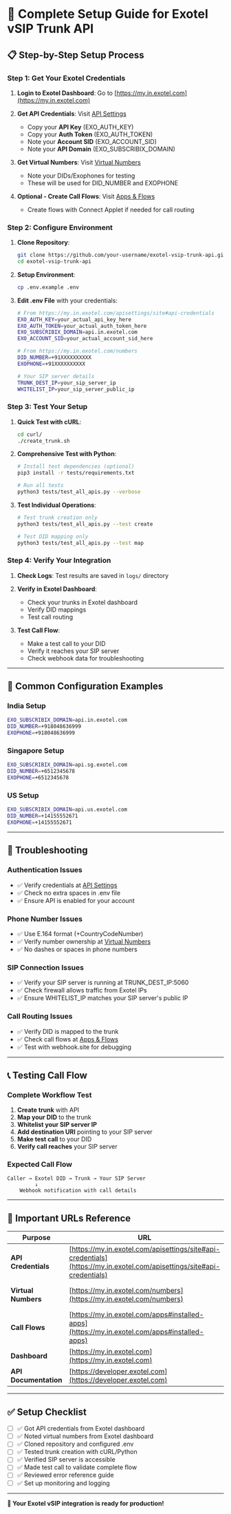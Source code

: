 # 🚀 Complete Setup Guide for Exotel vSIP Trunk API

## 📋 **Step-by-Step Setup Process**

### **Step 1: Get Your Exotel Credentials**

1. **Login to Exotel Dashboard**: Go to [https://my.in.exotel.com](https://my.in.exotel.com)

2. **Get API Credentials**: Visit [API Settings](https://my.in.exotel.com/apisettings/site#api-credentials)
   - Copy your **API Key** (EXO_AUTH_KEY)
   - Copy your **Auth Token** (EXO_AUTH_TOKEN) 
   - Note your **Account SID** (EXO_ACCOUNT_SID)
   - Note your **API Domain** (EXO_SUBSCRIBIX_DOMAIN)

3. **Get Virtual Numbers**: Visit [Virtual Numbers](https://my.in.exotel.com/numbers)
   - Note your DIDs/Exophones for testing
   - These will be used for DID_NUMBER and EXOPHONE

4. **Optional - Create Call Flows**: Visit [Apps & Flows](https://my.in.exotel.com/apps#installed-apps)
   - Create flows with Connect Applet if needed for call routing

### **Step 2: Configure Environment**

1. **Clone Repository**:
   ```bash
   git clone https://github.com/your-username/exotel-vsip-trunk-api.git
   cd exotel-vsip-trunk-api
   ```

2. **Setup Environment**:
   ```bash
   cp .env.example .env
   ```

3. **Edit .env File** with your credentials:
   ```bash
   # From https://my.in.exotel.com/apisettings/site#api-credentials
   EXO_AUTH_KEY=your_actual_api_key_here
   EXO_AUTH_TOKEN=your_actual_auth_token_here
   EXO_SUBSCRIBIX_DOMAIN=api.in.exotel.com
   EXO_ACCOUNT_SID=your_actual_account_sid_here
   
   # From https://my.in.exotel.com/numbers
   DID_NUMBER=+91XXXXXXXXXX
   EXOPHONE=+91XXXXXXXXXX
   
   # Your SIP server details
   TRUNK_DEST_IP=your_sip_server_ip
   WHITELIST_IP=your_sip_server_public_ip
   ```

### **Step 3: Test Your Setup**

1. **Quick Test with cURL**:
   ```bash
   cd curl/
   ./create_trunk.sh
   ```

2. **Comprehensive Test with Python**:
   ```bash
   # Install test dependencies (optional)
   pip3 install -r tests/requirements.txt
   
   # Run all tests
   python3 tests/test_all_apis.py --verbose
   ```

3. **Test Individual Operations**:
   ```bash
   # Test trunk creation only
   python3 tests/test_all_apis.py --test create
   
   # Test DID mapping only  
   python3 tests/test_all_apis.py --test map
   ```

### **Step 4: Verify Your Integration**

1. **Check Logs**: Test results are saved in `logs/` directory

2. **Verify in Exotel Dashboard**: 
   - Check your trunks in Exotel dashboard
   - Verify DID mappings
   - Test call routing

3. **Test Call Flow**:
   - Make a test call to your DID
   - Verify it reaches your SIP server
   - Check webhook data for troubleshooting

---

## 🔧 **Common Configuration Examples**

### **India Setup**
```bash
EXO_SUBSCRIBIX_DOMAIN=api.in.exotel.com
DID_NUMBER=+918048636999
EXOPHONE=+918048636999
```

### **Singapore Setup**
```bash
EXO_SUBSCRIBIX_DOMAIN=api.sg.exotel.com
DID_NUMBER=+6512345678
EXOPHONE=+6512345678
```

### **US Setup**
```bash
EXO_SUBSCRIBIX_DOMAIN=api.us.exotel.com
DID_NUMBER=+14155552671
EXOPHONE=+14155552671
```

---

## 🚨 **Troubleshooting**

### **Authentication Issues**
- ✅ Verify credentials at [API Settings](https://my.in.exotel.com/apisettings/site#api-credentials)
- ✅ Check no extra spaces in .env file
- ✅ Ensure API is enabled for your account

### **Phone Number Issues**
- ✅ Use E.164 format (+CountryCodeNumber)
- ✅ Verify number ownership at [Virtual Numbers](https://my.in.exotel.com/numbers)
- ✅ No dashes or spaces in phone numbers

### **SIP Connection Issues**
- ✅ Verify your SIP server is running at TRUNK_DEST_IP:5060
- ✅ Check firewall allows traffic from Exotel IPs
- ✅ Ensure WHITELIST_IP matches your SIP server's public IP

### **Call Routing Issues**
- ✅ Verify DID is mapped to the trunk
- ✅ Check call flows at [Apps & Flows](https://my.in.exotel.com/apps#installed-apps)
- ✅ Test with webhook.site for debugging

---

## 📞 **Testing Call Flow**

### **Complete Workflow Test**
1. **Create trunk** with API
2. **Map your DID** to the trunk
3. **Whitelist your SIP server IP**
4. **Add destination URI** pointing to your SIP server
5. **Make test call** to your DID
6. **Verify call reaches** your SIP server

### **Expected Call Flow**
```
Caller → Exotel DID → Trunk → Your SIP Server
         ↓
    Webhook notification with call details
```

---

## 🔗 **Important URLs Reference**

| Purpose | URL | Description |
|---------|-----|-------------|
| **API Credentials** | [https://my.in.exotel.com/apisettings/site#api-credentials](https://my.in.exotel.com/apisettings/site#api-credentials) | Get API Key, Token, Account SID |
| **Virtual Numbers** | [https://my.in.exotel.com/numbers](https://my.in.exotel.com/numbers) | Manage DIDs and Exophones |
| **Call Flows** | [https://my.in.exotel.com/apps#installed-apps](https://my.in.exotel.com/apps#installed-apps) | Create flows with Connect Applet |
| **Dashboard** | [https://my.in.exotel.com](https://my.in.exotel.com) | Main Exotel dashboard |
| **API Documentation** | [https://developer.exotel.com](https://developer.exotel.com) | Official API docs |

---

## ✅ **Setup Checklist**

- [ ] ✅ Got API credentials from Exotel dashboard
- [ ] ✅ Noted virtual numbers from Exotel dashboard  
- [ ] ✅ Cloned repository and configured .env
- [ ] ✅ Tested trunk creation with cURL/Python
- [ ] ✅ Verified SIP server is accessible
- [ ] ✅ Made test call to validate complete flow
- [ ] ✅ Reviewed error reference guide
- [ ] ✅ Set up monitoring and logging

---

**🎉 Your Exotel vSIP integration is ready for production!** 